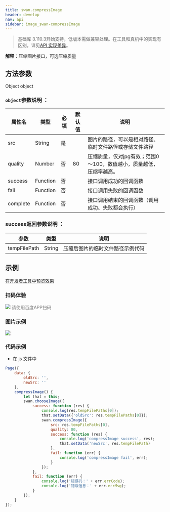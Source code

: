```yaml
---
title: swan.compressImage
header: develop
nav: api
sidebar: image_swan-compressImage
---
```


 

> 基础库 3.110.3开始支持，低版本需做兼容处理。在工具和真机中的实现有区别，详见[API 实现差异](/develop/devtools/diff/)。

**解释**：压缩图片接口，可选压缩质量

 
## 方法参数
Object object
### `object`参数说明 ：

|属性名 |类型  |必填 | 默认值 |说明|
|---- | ---- | ---- | ----|----|
|src |String | 是  | | 图片的路径，可以是相对路径、临时文件路径或存储文件路径|
|quality| Number | 否 | 80 | 压缩质量，仅对jpg有效；范围0～100，数值越小，质量越低，压缩率越高。|
|success| Function  |  否  | | 接口调用成功的回调函数|
|fail  |  Function  |  否  | | 接口调用失败的回调函数|
|complete |   Function |   否  | | 接口调用结束的回调函数（调用成功、失败都会执行）|

### success返回参数说明 ：

|参数  |类型 | 说明|
|---- | ---- | ---- |
|tempFilePath |  String | 压缩后图片的临时文件路径示例代码|


## 示例

<a href="swanide://fragment/8feeefde9488bc59c7a25bf521d6028a1574946928289" title="在开发者工具中预览效果" target="_self">在开发者工具中预览效果</a>

### 扫码体验

<div class='scan-code-container'>
    <img src="https://b.bdstatic.com/miniapp/assets/images/doc_demo/fragment_compressImage.png" class="demo-qrcode-image" />
    <font color=#777 12px>请使用百度APP扫码</font>
</div>

### 图片示例 


<div class="m-doc-custom-examples">
    <div class="m-doc-custom-examples-correct">
        <img src="https://b.bdstatic.com/miniapp/images/compressImage.gif">
    </div>
    <div class="m-doc-custom-examples-correct">
        <img src=" ">
    </div>
    <div class="m-doc-custom-examples-correct">
        <img src=" ">
    </div>     
</div>

### 代码示例 



* 在 js 文件中

```js
Page({
    data: {
        oldSrc: '',
        newSrc: ''
    },
    compressImage() {
        let that = this;
        swan.chooseImage({
            success: function (res) {
                console.log(res.tempFilePaths[0]);
                that.setData({'oldSrc': res.tempFilePaths[0]});
                swan.compressImage({
                    src: res.tempFilePaths[0],
                    quality: 80,
                    success: function (res) {
                        console.log('compressImage success', res);
                        that.setData('newSrc', res.tempFilePath)
                    },
                    fail: function (err) {
                        console.log('compressImage fail', err);
                    }
                });
            },
            fail: function (err) {
                console.log('错误码：' + err.errCode);
                console.log('错误信息：' + err.errMsg);
            }
        });
    }
});
```

